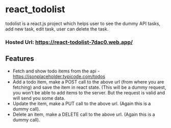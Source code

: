 # react_todolist
todolist is a react.js project which helps user to see the dummy API tasks, add new task, edit task, user can delete the task.

### Hosted Url: https://react-todolist-7dac0.web.app/

## Features
- Fetch and show todo items from the api - https://jsonplaceholder.typicode.com/todos
- Add a todo item, make a POST call to the above url (from where you are fetching) and save the item in react state. (This will be a dummy request, you won’t be able to add items to the server. But the request is valid and will send you some data.
- Update the item, make a PUT call to the above url. (Again this is a dummy call).
- Delete an item, make a DELETE call to the above url. (Again this is a dummy call).
